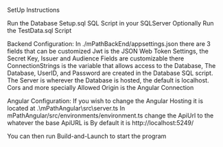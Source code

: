 SetUp Instructions

Run the Database Setup.sql SQL Script in your SQLServer
Optionally Run the TestData.sql Script

Backend Configuration:
In ./mPathBackEnd/appsettings.json there are 3 fields that can be customized
Jwt is the JSON Web Token Settings, the Secret Key, Issuer and Audience Fields are customizable there
ConnectionStrings is the variable that allows access to the Database, 
    The Database, UserID, and Password are created in the Database SQL script.
    The Server is wherever the Database is hosted, the default is localhost.
Cors and more specially Allowed Origin is the Angular Connection


Angular Configuration:
If you wish to change the Angular Hosting it is located at .\mPathAngular\src\server.ts
In mPathAngular/src/environments/environment.ts change the ApiUrl to the whatever the base ApiURL is
By default it is http://localhost:5249/

You can then run Build-and-Launch to start the program
